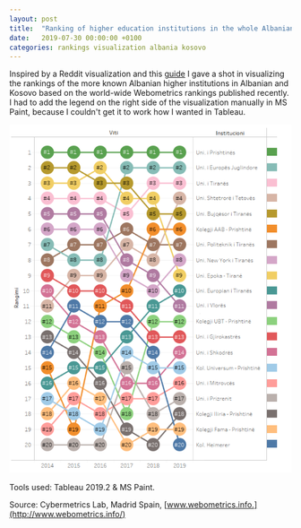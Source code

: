 ```yaml
---
layout: post
title:  "Ranking of higher education institutions in the whole Albanian area."
date:   2019-07-30 00:00:00 +0100
categories: rankings visualization albania kosovo
---
```

Inspired by a Reddit visualization and this [guide](https://www.sirvizalot.com/2016/03/color-popularity-for-new-cars-2000-2015.html) I gave a shot in visualizing the rankings of the more known Albanian higher institutions in Albanian and Kosovo based on the world-wide Webometrics rankings published recently. I had to add the legend on the right side of the visualization manually in MS Paint, because I couldn't get it to work how I wanted in Tableau.

![Albanian University Rankings](https://raw.githubusercontent.com/gentrexha/gentrexha.github.io/master/assets/images/posts/albanian-university-rankings.png)

Tools used: Tableau 2019.2 & MS Paint.

Source: Cybermetrics Lab, Madrid Spain, [www.webometrics.info.](http://www.webometrics.info/)
